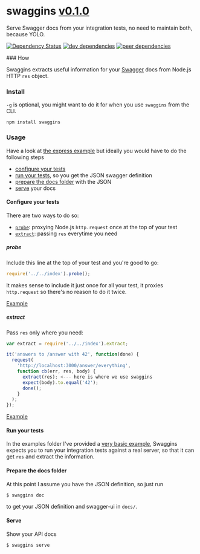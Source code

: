 # swaggins [v0.1.0](https://github.com/lazywithclass/swaggins/blob/master/CHANGELOG.md#010)

Serve Swagger docs from your integration tests, no need to maintain both, because YOLO.

[![Dependency Status](https://david-dm.org/lazywithclass/swaggins.svg)](https://david-dm.org/lazywithclass/swaggins) [![dev dependencies](https://david-dm.org/lazywithclass/swaggins/dev-status.svg)](https://david-dm.org/lazywithclass/swaggins#info=devDependencies) [![peer dependencies](https://david-dm.org/lazywithclass/swaggins/peer-status.svg)](https://david-dm.org/lazywithclass/swaggins#info=peerDependencies)

### How

Swaggins extracts useful information for your [Swagger](http://swagger.io/) docs from Node.js HTTP `res` object.

### Install

`-g` is optional, you might want to do it for when you
use `swaggins` from the CLI.

`npm install swaggins`

### Usage

Have a look at [the express example](https://github.com/lazywithclass/swaggins/tree/master/examples/express)
but ideally you would have to do the following steps

 * [configure your tests](#configure-your-tests)
 * [run your tests](#run-your-tests), so you get the JSON swagger definition
 * [prepare the docs folder](#prepare-the-docs-folder) with the JSON
 * [serve](#serve) your docs

#### Configure your tests

There are two ways to do so:

 * [`probe`](#probe): proxying Node.js `http.request` once at the top of your test
 * [`extract`](#extract): passing `res` everytime you need

##### probe

Include this line at the top of your test and you're good to go:

```javascript
require('../../index').probe();
```

It makes sense to include it just once for all your test, it proxies `http.request` so there's no reason to do it twice.

[Example](https://github.com/lazywithclass/swaggins/tree/master/examples/express/test-with-probe.js#L4)

##### extract

Pass `res` only where you need:

```javascript
var extract = require('../../index').extract;

it('answers to /answer with 42', function(done) {
  request(
    'http://localhost:3000/answer/everything',
    function cb(err, res, body) {
      extract(res); <--- here is where we use swaggins
      expect(body).to.equal('42');
      done();
    }
  );
});
```

[Example](https://github.com/lazywithclass/swaggins/blob/master/examples/express/test-with-extract.js#L12)

#### Run your tests

In the examples folder I've provided a [very basic example](https://github.com/lazywithclass/swaggins/blob/master/examples/express/run-me.sh),
Swaggins expects you to run your integration tests against
a real server, so that it can get `res` and extract the information.

#### Prepare the docs folder

At this point I assume you have the JSON definition, so just run

```bash
$ swaggins doc
```

to get your JSON definition and swagger-ui in `docs/`.

#### Serve

Show your API docs

```bash
$ swaggins serve
```
